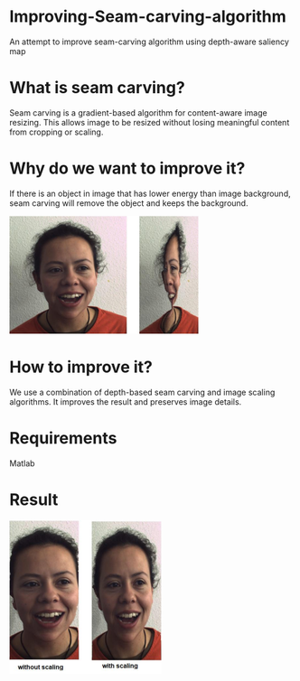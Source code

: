 # Improving-Seam-carving-algorithm
An attempt to improve seam-carving algorithm using depth-aware saliency map
# What is seam carving?
Seam carving is a gradient-based algorithm for content-aware image resizing. This allows image to be resized without losing meaningful content from cropping or scaling.
# Why do we want to improve it?
If there is an object in image that has lower energy than image background, seam carving will remove the object and keeps the background.

![images/im1.png](images/im1.png)

# How to improve it?
We use a combination of depth-based seam carving and image scaling algorithms. It improves the result and preserves image details.

# Requirements
Matlab 
# Result
![images/im2.png](images/im2.png)
